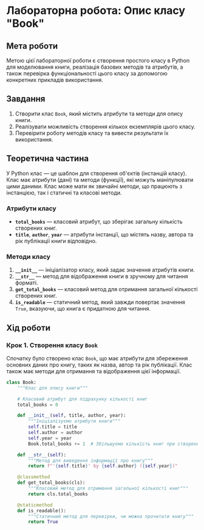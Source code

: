 # Лабораторна робота: Опис класу "Book"

## Мета роботи

Метою цієї лабораторної роботи є створення простого класу в Python для моделювання книги, реалізація базових методів та атрибутів, а також перевірка функціональності цього класу за допомогою конкретних прикладів використання.

## Завдання

1. Створити клас `Book`, який містить атрибути та методи для опису книги.
2. Реалізувати можливість створення кількох екземплярів цього класу.
3. Перевірити роботу методів класу та вивести результати їх використання.

## Теоретична частина

У Python клас — це шаблон для створення об'єктів (інстанцій класу). Клас має атрибути (дані) та методи (функції), які можуть маніпулювати цими даними. Клас може мати як звичайні методи, що працюють з інстанцією, так і статичні та класові методи.

### Атрибути класу
- **`total_books`** — класовий атрибут, що зберігає загальну кількість створених книг.
- **`title`**, **`author`**, **`year`** — атрибути інстанції, що містять назву, автора та рік публікації книги відповідно.

### Методи класу
1. **`__init__`** — ініціалізатор класу, який задає значення атрибутів книги.
2. **`__str__`** — метод для відображення книги в зручному для читання форматі.
3. **`get_total_books`** — класовий метод для отримання загальної кількості створених книг.
4. **`is_readable`** — статичний метод, який завжди повертає значення `True`, вказуючи, що книга є придатною для читання.

## Хід роботи

### Крок 1. Створення класу `Book`

Спочатку було створено клас `Book`, що має атрибути для збереження основних даних про книгу, таких як назва, автор та рік публікації. Клас також має методи для отримання та відображення цієї інформації.

```python
class Book:
    """Клас для опису книги"""

    # Класовий атрибут для підрахунку кількості книг
    total_books = 0

    def __init__(self, title, author, year):
        """Ініціалізуємо атрибути книги"""
        self.title = title
        self.author = author
        self.year = year
        Book.total_books += 1  # Збільшуємо кількість книг при створенні нового екземпляра

    def __str__(self):
        """Метод для виведення інформації про книгу"""
        return f"'{self.title}' by {self.author} ({self.year})"

    @classmethod
    def get_total_books(cls):
        """Класовий метод для отримання загальної кількості книг"""
        return cls.total_books

    @staticmethod
    def is_readable():
        """Статичний метод для перевірки, чи можна прочитати книгу"""
        return True